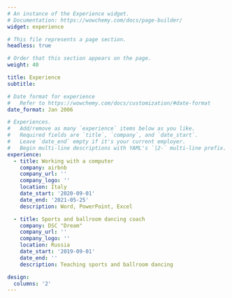 ```yaml
---
# An instance of the Experience widget.
# Documentation: https://wowchemy.com/docs/page-builder/
widget: experience

# This file represents a page section.
headless: true

# Order that this section appears on the page.
weight: 40

title: Experience
subtitle:

# Date format for experience
#   Refer to https://wowchemy.com/docs/customization/#date-format
date_format: Jan 2006

# Experiences.
#   Add/remove as many `experience` items below as you like.
#   Required fields are `title`, `company`, and `date_start`.
#   Leave `date_end` empty if it's your current employer.
#   Begin multi-line descriptions with YAML's `|2-` multi-line prefix.
experience:
  - title: Working with a computer
    company: airbnb
    company_url: ''
    company_logo: ''
    location: Italy
    date_start: '2020-09-01'
    date_end: '2021-05-25'
    description: Word, PowerPoint, Excel

  - title: Sports and ballroom dancing coach
    company: DSC "Dream"
    company_url: ''
    company_logo: ''
    location: Russia
    date_start: '2019-09-01'
    date_end: ''
    description: Teaching sports and ballroom dancing

design:
  columns: '2'
---
```


